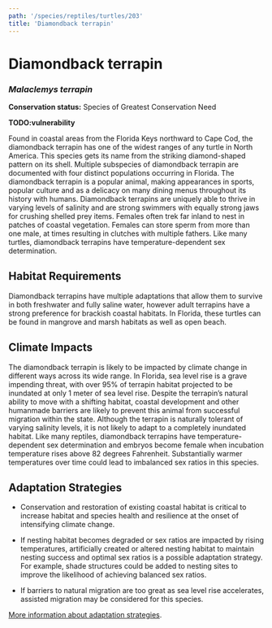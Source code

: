 ```yaml
---
path: '/species/reptiles/turtles/203'
title: 'Diamondback terrapin'
---
```


# Diamondback terrapin
### *Malaclemys terrapin*



**Conservation status:** Species of Greatest Conservation Need

**TODO:vulnerability**

Found in coastal areas from the Florida Keys northward to Cape Cod, the diamondback terrapin has one of the widest ranges of any turtle in North America.  This species gets its name from the striking diamond-shaped pattern on its shell.  Multiple subspecies of diamondback terrapin are documented with four distinct populations occurring in Florida.  The diamondback terrapin is a popular animal, making appearances in sports, popular culture and as a delicacy on many dining menus throughout its history with humans.  Diamondback terrapins are uniquely able to thrive in varying levels of salinity and are strong swimmers with equally strong jaws for crushing shelled prey items.  Females often trek far inland to nest in patches of coastal vegetation.  Females can store sperm from more than one male, at times resulting in clutches with multiple fathers.  Like many turtles, diamondback terrapins have temperature-dependent sex determination.

    
## Habitat Requirements

Diamondback terrapins have multiple adaptations that allow them to survive in both freshwater and fully saline water, however adult terrapins have a strong preference for brackish coastal habitats.  In Florida, these turtles can be found in mangrove and marsh habitats as well as open beach.

## Climate Impacts

The diamondback terrapin is likely to be impacted by climate change in different ways across its wide range.  In Florida, sea level rise is a grave impending threat, with over 95% of terrapin habitat projected to be inundated at only 1 meter of sea level rise.  Despite the terrapin’s natural ability to move with a shifting habitat, coastal development and other humanmade barriers are likely to prevent this animal from successful migration within the state.  Although the terrapin is naturally tolerant of varying salinity levels, it is not likely to adapt to a completely inundated habitat.  Like many reptiles, diamondback terrapins have temperature-dependent sex determination and embryos become female when incubation temperature rises above 82 degrees Fahrenheit.   Substantially warmer temperatures over time could lead to imbalanced sex ratios in this species.

## Adaptation Strategies

- Conservation and restoration of existing coastal habitat is critical to increase habitat and species health and resilience at the onset of intensifying climate change.

- If nesting habitat becomes degraded or sex ratios are impacted by rising temperatures, artificially created or altered nesting habitat to maintain nesting success and optimal sex ratios is a possible adaptation strategy.  For example, shade structures could be added to nesting sites to improve the likelihood of achieving balanced sex ratios.

- If barriers to natural migration are too great as sea level rise accelerates, assisted migration may be considered for this species.


[More information about adaptation strategies](/strategies).
